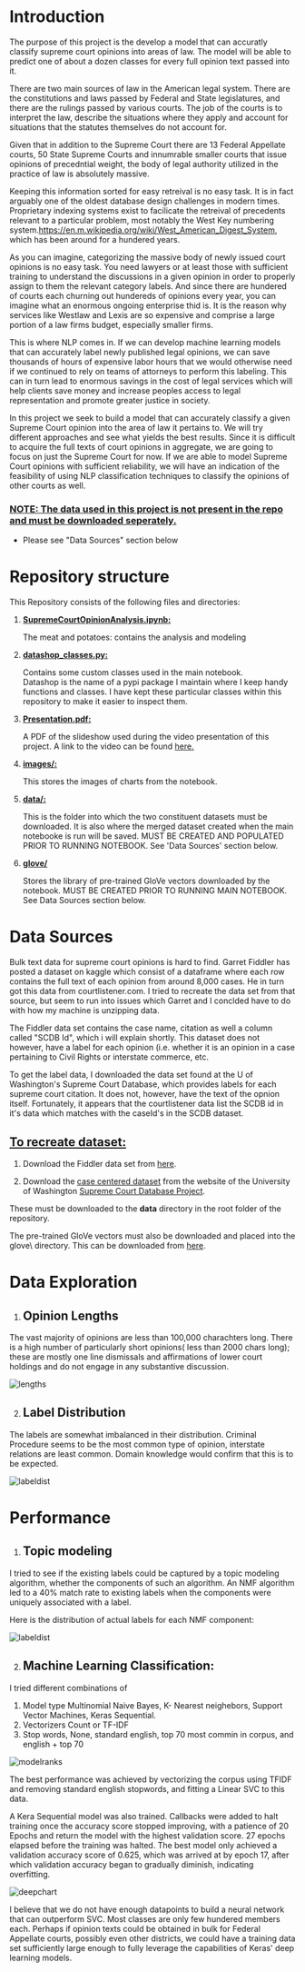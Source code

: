 # __Introduction__
 
The purpose of this project is the develop a model that can accuratly classify supreme court
opinions into areas of law. The model will be able to predict one of about a dozen classes for every full opinion text passed into it. 

There are two main sources of law in the American legal system. There are the constitutions and laws passed by Federal and State legislatures, and there are the rulings passed by various courts. The job of the courts is to interpret the law, describe the situations where they apply and account for situations that the statutes themselves do not account for. 
 
Given that in addition to the Supreme Court there are 13 Federal Appellate courts, 50 State Supreme Courts and innumrable smaller courts that issue opinions of precedntial weight, the body of legal authority utilized in the practice of law is absolutely massive. 
 
Keeping this information sorted for easy retreival is no easy task. It is in fact arguably one of the oldest database design challenges in modern times. Proprietary indexing systems exist to facilicate the retreival of precedents relevant to a particular problem, most notably the West Key numbering system.https://en.m.wikipedia.org/wiki/West_American_Digest_System, which has been around for a hundered years. 
 
As you can imagine, categorizing the massive body of newly issued court opinions is no easy task. You need lawyers or at least those with sufficient training to understand the discussions in a given opinion in order to properly assign to them the relevant category labels. And since there are hundered of courts each churning out hundereds of opinions every year, you can imagine what an enormous ongoing enterprise thid is. It is the reason why services like Westlaw and Lexis are so expensive and comprise a large portion of a law firms budget, especially smaller firms. 
 
This is where NLP comes in. If we can develop machine learning models that can accurately label newly published legal opinions, we can save thousands of hours of expensive labor hours that we would otherwise need if we continued to rely on teams of attorneys to perform this labeling. This can in turn lead to enormous savings in the cost of legal services which will help clients save money and increase peoples access to legal representation and promote greater justice in society.
 
In this project we seek to build a model that can accurately classify a given Supreme Court opinion into the area of law it pertains to. We will try different approaches and see what yields the best results.  Since it is difficult to acquire the full texts of court opinions in aggregate, we are going to focus on just the Supreme Court for now. If we are able to model Supreme Court opinions with sufficient reliability, we 
will have an indication of the feasibility of using NLP classification techniques to classify the opinions of other courts as well.

### __<ins> NOTE: The data used in this project is not present in the repo and must be downloaded seperately.__

- Please see "Data Sources" section below
 
# __Repository structure__
 
This Repository consists of the following files and directories:
 
1. __<ins>SupremeCourtOpinionAnalysis.ipynb:__

    The meat and potatoes: contains the analysis and modeling
 
2. __<ins>datashop_classes.py:__

    Contains some custom classes used in the main notebook.   
    Datashop is the name of a pypi package I maintain where I keep handy functions and classes. I have kept these particular classes within this repository to make it easier to inspect them. 
 
3. __<ins>Presentation.pdf:__

    A PDF of the slideshow used during the video presentation of this project. A link to the video can be found [here.](https://youtu.be/5wYKz0c8Lms)
 
4. __<ins>images/:__
 
    This stores the images of charts from the notebook. 
 
5. __<ins>data/:__

    This is the folder into which the two constituent datasets must be downloaded. It is also where the merged dataset created when the main notebooke is run will be saved. MUST BE CREATED AND POPULATED PRIOR TO RUNNING NOTEBOOK. See 'Data Sources' section below. 

6. __<ins>glove/__

    Stores the library of pre-trained GloVe vectors downloaded by the notebook. MUST BE CREATED PRIOR TO RUNNING MAIN NOTEBOOK. See Data Sources section below. 


 
# __Data Sources__
 
Bulk text data for supreme court opinions is hard to find. Garret Fiddler has posted a dataset on kaggle
which consist of a dataframe where each row contains the full text of each opinion from around 8,000 cases.
He in turn got this data from courtlistener.com. I tried to recreate the data set from that source, but seem
to run into issues which Garret and I conclded have to do with how my machine is unzipping data. 
 
The Fiddler data set contains the case name, citation as well a column called "SCDB Id", which i will explain shortly.
This dataset does not however, have a label for each opinion (i.e. whether it is an opinion in a case pertaining to Civil Rights
or interstate commerce, etc.
 
To get the label data, I downloaded the data set found at the U of Washington's Supreme Court Database, which
provides labels for each supreme court citation. It does not, however, have the text of the opnion itself.
Fortunately, it appears that the courtlistener data list the SCDB id in it's data which matches with the caseId's in the SCDB
dataset.
 
## <ins> To recreate dataset:
1. Download the Fiddler data set from [here](https://www.kaggle.com/gqfiddler/scotus-opinions).

2. Download the [case centered dataset](http://scdb.wustl.edu/_brickFiles/2019_01/SCDB_2019_01_caseCentered_Citation.csv.zip) from the website of the University of Washington
[Supreme Court Database Project](http://scdb.wustl.edu/data.php). 

These must be downloaded to the __data__ directory in the root folder of the repository. 

The pre-trained GloVe vectors must also be downloaded and placed into the glove\ directory. This can be downloaded from  [here](https://nlp.stanford.edu/projects/glove/).

# Data Exploration


1. ## Opinion Lengths
The vast majority of opinions are less than 100,000 charachters long. There is a high number of particularly short opinions( less than 2000 chars long); these are 
mostly one line dismissals and affirmations of lower court holdings and do not
engage in any substantive discussion. 

![lengths](images/OpinionLengths.png)


2. ## Label Distribution

The labels are somewhat imbalanced in their distribution. Criminal Procedure seems to be the most common type of opinion, interstate relations are least common. Domain knowledge would confirm that this is to be expected. 



![labeldist](images/LabelDistribution.png)


# Performance

1. ## Topic modeling
 
I tried to see if  the existing labels could be captured by a topic modeling algorithm, whether the components of such an algorithm. An NMF algorithm led to a 40% match rate to existing labels when the components were uniquely associated with a label. 

Here is the distribution of actual labels for each NMF component:

![labeldist](images/BestLDA.png)

2. ## Machine Learning Classification:

I tried different combinations of 

1. Model type
    Multinomial Naive Bayes, K- Nearest neighebors, Support Vector Machines, Keras Sequential. 
2. Vectorizers
    Count or TF-IDF
3. Stop words, 
    None, standard english, top 70 most commin in corpus, and english + top 70

![modelranks](images/ModelReport.png)

The best performance was achieved by vectorizing the corpus using TFIDF and removing standard english stopwords, and fitting a Linear SVC to this data. 

A Kera Sequential model was also trained. Callbacks were added to halt training once the accuracy score stopped improving, with a patience of 20 Epochs and return the model with the highest validation score. 27 epochs elapsed before the training was halted. The best model only achieved a validation accuracy score of 0.625, which was arrived at by epoch 17, after which validation accuracy began to gradually diminish, indicating overfitting. 

![deepchart](images/DeepLearningScoreChart.png)

I believe that we do not have enough datapoints to build a neural network that can outperform SVC. Most classes are only few hundered members each. Perhaps if opinion texts could be obtained in bulk for Federal Appellate courts, possibly even other districts, we could have a training data set sufficiently large enough to fully leverage the capabilities of Keras' deep learning models. 




